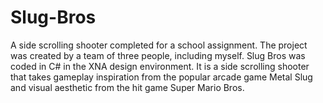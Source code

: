 # Slug-Bros
A side scrolling shooter completed for a school assignment. The project was created by a team of three people, including myself.
Slug Bros was coded in C# in the XNA design environment.
It is a side scrolling shooter that takes gameplay inspiration from the popular arcade game Metal Slug and visual aesthetic from
the hit game Super Mario Bros.
